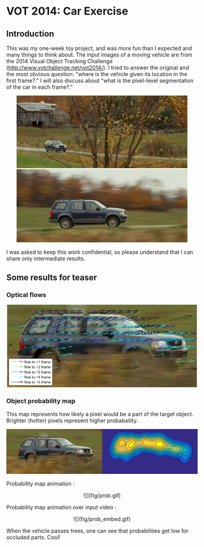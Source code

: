 # VOT 2014: Car Exercise

## Introduction

This was my one-week toy project, and was more fun than I expected and many things to think about. The input images of a moving vehicle are from the 2014 Visual Object Tracking Challenge (http://www.votchallenge.net/vot2014/).  I tried to answer the original and the most obvious question: "where is the vehicle given its location in the first frame?." I will also discuss about "what is the pixel-level segmentation of the car in each frame?."

<center> <img src="car\00000145.jpg" style="width:450px;"/> <img src="car\00000228.jpg" style="width:450px;"/> </center>

I was asked to keep this work confidential, so please understand that I can share only intermediate results. 

## Some results for teaser

### Optical flows
<center> <img src="fig/flow5.png" style="width:500px;"/> </center>

### Object probability map
This map represents how likely a pixel would be a part of the target object. Brighter (hotter) pixels represent higher probabaility.
<center> <img src="fig\prob_map.png"/> </center>

Probability map animation :
<center> ![](fig/prob.gif) </center>

Probability map animation over input video :
<center> ![](fig/prob_embed.gif) </center>

When the vehicle passes trees, one can see that probabilities get low for occluded parts.
Cool!







